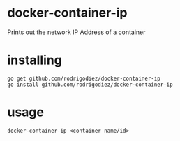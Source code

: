 # docker-container-ip
Prints out the network IP Address of a container

# installing
```
go get github.com/rodrigodiez/docker-container-ip
go install github.com/rodrigodiez/docker-container-ip
```

# usage
```
docker-container-ip <container name/id>
```
